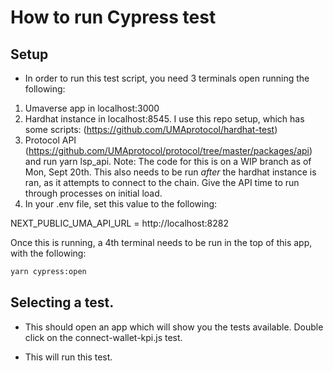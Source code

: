 # How to run Cypress test

## Setup

- In order to run this test script, you need 3 terminals open running the following:

1) Umaverse app in localhost:3000 
2) Hardhat instance in localhost:8545. I use this repo setup, which has some scripts: (https://github.com/UMAprotocol/hardhat-test) 
3) Protocol API (https://github.com/UMAprotocol/protocol/tree/master/packages/api) and run yarn lsp_api. Note: The code for this is on a WIP branch as of Mon, Sept 20th. This also needs to be run *after* the hardhat instance is ran, as it attempts to connect to the chain. Give the API time to run through processes on initial load.
4) In your .env file, set this value to the following:

NEXT_PUBLIC_UMA_API_URL = http://localhost:8282

Once this is running, a 4th terminal needs to be run in the top of this app, with the following:

```sh
yarn cypress:open
```

## Selecting a test.

- This should open an app which will show you the tests available. Double click on the connect-wallet-kpi.js test.

- This will run this test.